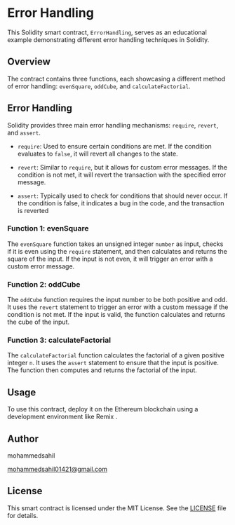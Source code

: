# Error Handling

This Solidity smart contract, `ErrorHandling`, serves as an educational example demonstrating different error handling techniques in Solidity.

## Overview

The contract contains three functions, each showcasing a different method of error handling: `evenSquare`, `oddCube`, and `calculateFactorial`.

## Error Handling

Solidity provides three main error handling mechanisms: `require`, `revert`, and `assert`.

- `require`: Used to ensure certain conditions are met. If the condition evaluates to `false`, it will revert all changes to the state.

- `revert`: Similar to `require`, but it allows for custom error messages. If the condition is not met, it will revert the transaction with the specified error message.

- `assert`: Typically used to check for conditions that should never occur. If the condition is false, it indicates a bug in the code, and the transaction is reverted


### Function 1: evenSquare

The `evenSquare` function takes an unsigned integer `number` as input, checks if it is even using the `require` statement, and then calculates and returns the square of the input. If the input is not even, it will trigger an error with a custom error message.

### Function 2: oddCube

The `oddCube` function requires the input number to be both positive and odd. It uses the `revert` statement to trigger an error with a custom message if the condition is not met. If the input is valid, the function calculates and returns the cube of the input.

### Function 3: calculateFactorial

The `calculateFactorial` function calculates the factorial of a given positive integer `n`. It uses the `assert` statement to ensure that the input is positive. The function then computes and returns the factorial of the input.

## Usage

To use this contract, deploy it on the Ethereum blockchain using a development environment like Remix .

## Author

mohammedsahil

mohammedsahil01421@gmail.com

## License

This smart contract is licensed under the MIT License. See the [LICENSE](./LICENSE) file for details.

